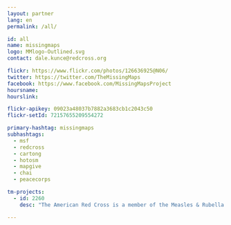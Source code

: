 ```yaml
---
layout: partner
lang: en
permalink: /all/

id: all
name: missingmaps
logo: MMlogo-Outlined.svg
contact: dale.kunce@redcross.org

flickr: https://www.flickr.com/photos/126636925@N06/
twitter: https://twitter.com/TheMissingMaps
facebook: https://www.facebook.com/MissingMapsProject
hoursname:
hourslink:

flickr-apikey: 09023a48037b7882a3683cb1c2043c50
flickr-setId: 72157655209554272

primary-hashtag: missingmaps
subhashtags:
  - msf
  - redcross
  - cartong
  - hotosm
  - mapgive
  - chai
  - peacecorps

tm-projects:
  - id: 2260
    desc: "The American Red Cross is a member of the Measles & Rubella Initiative, which seeks to eliminate these diseases. We will be conducting a measles campaign in Malawi in spring 2017. This task will create a basemap of the area in order to help Red Cross teams to plan logistics and prepare for mobile data collection and field mapping in the areas."

---
```


